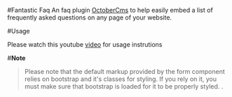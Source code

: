#Fantastic Faq
An faq plugin [OctoberCms](http://www.octobercms.com) to help easily embed a list of frequently asked questions on any page of your website.

#Usage

Please watch this youtube [video](http://youtu.be/NQY3aOp-Rp4) for usage instrutions


#**Note**
> Please note that the default markup provided by the form component relies on bootstrap and it's classes for styling. If you rely on it, you must make sure that bootstrap is loaded for it to be properly styled. .